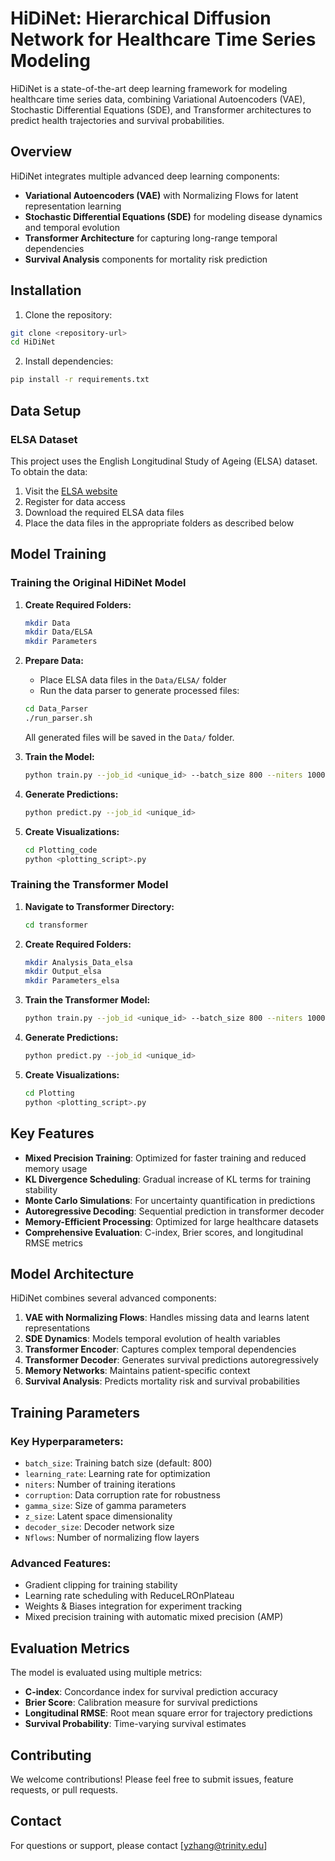 # HiDiNet: Hierarchical Diffusion Network for Healthcare Time Series Modeling

HiDiNet is a state-of-the-art deep learning framework for modeling healthcare time series data, combining Variational Autoencoders (VAE), Stochastic Differential Equations (SDE), and Transformer architectures to predict health trajectories and survival probabilities.

## Overview

HiDiNet integrates multiple advanced deep learning components:
- **Variational Autoencoders (VAE)** with Normalizing Flows for latent representation learning
- **Stochastic Differential Equations (SDE)** for modeling disease dynamics and temporal evolution
- **Transformer Architecture** for capturing long-range temporal dependencies
- **Survival Analysis** components for mortality risk prediction

## Installation

1. Clone the repository:
```bash
git clone <repository-url>
cd HiDiNet
```

2. Install dependencies:
```bash
pip install -r requirements.txt
```

## Data Setup

### ELSA Dataset
This project uses the English Longitudinal Study of Ageing (ELSA) dataset. To obtain the data:
1. Visit the [ELSA website](https://www.elsa-project.ac.uk/)
2. Register for data access
3. Download the required ELSA data files
4. Place the data files in the appropriate folders as described below

## Model Training

### Training the Original HiDiNet Model

1. **Create Required Folders:**
   ```bash
   mkdir Data
   mkdir Data/ELSA
   mkdir Parameters
   ```

2. **Prepare Data:**
   - Place ELSA data files in the `Data/ELSA/` folder
   - Run the data parser to generate processed files:
   ```bash
   cd Data_Parser
   ./run_parser.sh
   ```
   All generated files will be saved in the `Data/` folder.

3. **Train the Model:**
   ```bash
   python train.py --job_id <unique_id> --batch_size 800 --niters 1000
   ```

4. **Generate Predictions:**
   ```bash
   python predict.py --job_id <unique_id>
   ```

5. **Create Visualizations:**
   ```bash
   cd Plotting_code
   python <plotting_script>.py
   ```

### Training the Transformer Model

1. **Navigate to Transformer Directory:**
   ```bash
   cd transformer
   ```

2. **Create Required Folders:**
   ```bash
   mkdir Analysis_Data_elsa
   mkdir Output_elsa
   mkdir Parameters_elsa
   ```

3. **Train the Transformer Model:**
   ```bash
   python train.py --job_id <unique_id> --batch_size 800 --niters 1000
   ```

4. **Generate Predictions:**
   ```bash
   python predict.py --job_id <unique_id>
   ```

5. **Create Visualizations:**
   ```bash
   cd Plotting
   python <plotting_script>.py
   ```

## Key Features

- **Mixed Precision Training**: Optimized for faster training and reduced memory usage
- **KL Divergence Scheduling**: Gradual increase of KL terms for training stability
- **Monte Carlo Simulations**: For uncertainty quantification in predictions
- **Autoregressive Decoding**: Sequential prediction in transformer decoder
- **Memory-Efficient Processing**: Optimized for large healthcare datasets
- **Comprehensive Evaluation**: C-index, Brier scores, and longitudinal RMSE metrics

## Model Architecture

HiDiNet combines several advanced components:

1. **VAE with Normalizing Flows**: Handles missing data and learns latent representations
2. **SDE Dynamics**: Models temporal evolution of health variables
3. **Transformer Encoder**: Captures complex temporal dependencies
4. **Transformer Decoder**: Generates survival predictions autoregressively
5. **Memory Networks**: Maintains patient-specific context
6. **Survival Analysis**: Predicts mortality risk and survival probabilities

## Training Parameters

### Key Hyperparameters:
- `batch_size`: Training batch size (default: 800)
- `learning_rate`: Learning rate for optimization
- `niters`: Number of training iterations
- `corruption`: Data corruption rate for robustness
- `gamma_size`: Size of gamma parameters
- `z_size`: Latent space dimensionality
- `decoder_size`: Decoder network size
- `Nflows`: Number of normalizing flow layers

### Advanced Features:
- Gradient clipping for training stability
- Learning rate scheduling with ReduceLROnPlateau
- Weights & Biases integration for experiment tracking
- Mixed precision training with automatic mixed precision (AMP)

## Evaluation Metrics

The model is evaluated using multiple metrics:
- **C-index**: Concordance index for survival prediction accuracy
- **Brier Score**: Calibration measure for survival predictions
- **Longitudinal RMSE**: Root mean square error for trajectory predictions
- **Survival Probability**: Time-varying survival estimates

## Contributing

We welcome contributions! Please feel free to submit issues, feature requests, or pull requests.

## Contact

For questions or support, please contact [yzhang@trinity.edu]
